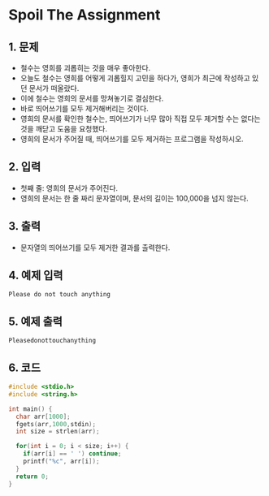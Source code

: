 # Spoil The Assignment

## 1. 문제

- 철수는 영희를 괴롭히는 것을 매우 좋아한다.
- 오늘도 철수는 영희를 어떻게 괴롭힐지 고민을 하다가, 영희가 최근에 작성하고 있던 문서가 떠올랐다.
- 이에 철수는 영희의 문서를 망쳐놓기로 결심한다.
- 바로 띄어쓰기를 모두 제거해버리는 것이다.
- 영희의 문서를 확인한 철수는, 띄어쓰기가 너무 많아 직접 모두 제거할 수는 없다는 것을 깨닫고 도움을 요청했다.
- 영희의 문서가 주어질 때, 띄어쓰기를 모두 제거하는 프로그램을 작성하시오.

## 2. 입력
- 첫째 줄: 영희의 문서가 주어진다.
- 영희의 문서는 한 줄 짜리 문자열이며, 문서의 길이는 100,000을 넘지 않는다.  

## 3. 출력

- 문자열의 띄어쓰기를 모두 제거한 결과를 출력한다.


## 4. 예제 입력
```
Please do not touch anything
```

## 5. 예제 출력
```
Pleasedonottouchanything
```

## 6. 코드

```c++
#include <stdio.h>
#include <string.h>

int main() {
  char arr[1000];
  fgets(arr,1000,stdin);
  int size = strlen(arr);

  for(int i = 0; i < size; i++) {
    if(arr[i] == ' ') continue;
    printf("%c", arr[i]);
  }
  return 0;
}
```
